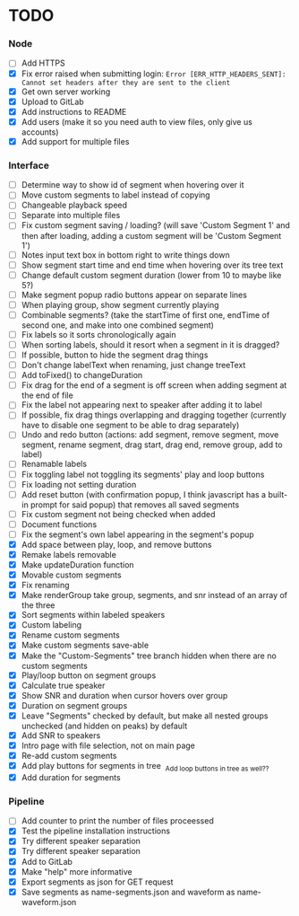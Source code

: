 # TODO

### Node
 - [ ] Add HTTPS
 - [x] Fix error raised when submitting login: `Error [ERR_HTTP_HEADERS_SENT]: Cannot set headers after they are sent to the client`
 - [x] Get own server working
 - [x] Upload to GitLab
 - [x] Add instructions to README
 - [x] Add users (make it so you need auth to view files, only give us accounts)
 - [x] Add support for multiple files

### Interface
 - [ ] Determine way to show id of segment when hovering over it
 - [ ] Move custom segments to label instead of copying
 - [ ] Changeable playback speed
 - [ ] Separate into multiple files
 - [ ] Fix custom segment saving / loading? (will save 'Custom Segment 1' and then after loading, adding a custom segment will be 'Custom Segment 1')
 - [ ] Notes input text box in bottom right to write things down
 - [ ] Show segment start time and end time when hovering over its tree text
 - [ ] Change default custom segment duration (lower from 10 to maybe like 5?)
 - [ ] Make segment popup radio buttons appear on separate lines
 - [ ] When playing group, show segment currently playing
 - [ ] Combinable segments? (take the startTime of first one, endTime of second one, and make into one combined segment)
 - [ ] Fix labels so it sorts chronologically again
 - [ ] When sorting labels, should it resort when a segment in it is dragged?
 - [ ] If possible, button to hide the segment drag things
 - [ ] Don't change labelText when renaming, just change treeText
 - [ ] Add toFixed() to changeDuration
 - [ ] Fix drag for the end of a segment is off screen when adding segment at the end of file
 - [ ] Fix the label not appearing next to speaker after adding it to label
 - [ ] If possible, fix drag things overlapping and dragging together (currently have to disable one segment to be able to drag separately)
 - [ ] Undo and redo button (actions: add segment, remove segment, move segment, rename segment, drag start, drag end, remove group, add to label)
 - [ ] Renamable labels
 - [ ] Fix toggling label not toggling its segments' play and loop buttons
 - [ ] Fix loading not setting duration
 - [ ] Add reset button (with confirmation popup, I think javascript has a built-in prompt for said popup) that removes all saved segments
 - [ ] Fix custom segment not being checked when added
 - [ ] Document functions
 - [ ] Fix the segment's own label appearing in the segment's popup
 - [x] Add space between play, loop, and remove buttons
 - [x] Remake labels removable
 - [x] Make updateDuration function
 - [x] Movable custom segments
 - [x] Fix renaming
 - [x] Make renderGroup take group, segments, and snr instead of an array of the three
 - [x] Sort segments within labeled speakers
 - [x] Custom labeling
 - [x] Rename custom segments
 - [x] Make custom segments save-able
 - [x] Make the "Custom-Segments" tree branch hidden when there are no custom segments
 - [x] Play/loop button on segment groups
 - [x] Calculate true speaker
 - [x] Show SNR and duration when cursor hovers over group
 - [x] Duration on segment groups
 - [x] Leave "Segments" checked by default, but make all nested groups unchecked (and hidden on peaks) by default
 - [x] Add SNR to speakers
 - [x] Intro page with file selection, not on main page
 - [x] Re-add custom segments
 - [x] Add play buttons for segments in tree  <sub>Add loop buttons in tree as well??</sub>
 - [x] Add duration for segments

### Pipeline
 - [ ] Add counter to print the number of files proceessed
 - [x] Test the pipeline installation instructions
 - [x] Try different speaker separation
 - [x] Try different speaker separation
 - [x] Add to GitLab
 - [x] Make "help" more informative
 - [x] Export segments as json for GET request
 - [x] Save segments as name-segments.json and waveform as name-waveform.json
